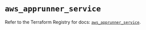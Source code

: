 # `aws_apprunner_service`

Refer to the Terraform Registry for docs: [`aws_apprunner_service`](https://registry.terraform.io/providers/hashicorp/aws/5.63.1/docs/resources/apprunner_service).
